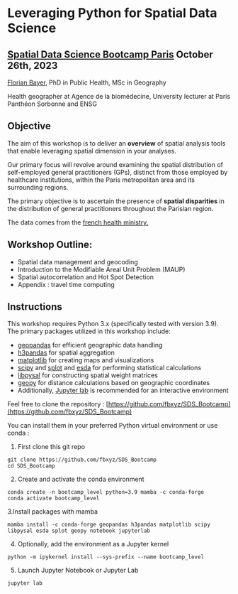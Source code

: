 # Leveraging Python for Spatial Data Science

## [Spatial Data Science Bootcamp Paris](https://spatial-data-science-conference.com/bootcamp/paris) October 26th, 2023

[Florian Bayer](https://www.linkedin.com/in/florian-bayer-a4117b30/), PhD in Public Health, MSc in Geography

Health geographer at Agence de la biomédecine, University lecturer at Paris Panthéon Sorbonne and ENSG

## Objective
The aim of this workshop is to deliver an **overview** of spatial analysis tools that enable leveraging spatial dimension in your analyses.

Our primary focus will revolve around examining the spatial distribution of self-employed general practitioners (GPs), distinct from those employed by healthcare institutions, within the Paris metropolitan area and its surrounding regions.

The primary objective is to ascertain the presence of **spatial disparities** in the distribution of general practitioners throughout the Parisian region.

The data comes from the [french health ministry.](https://annuaire.sante.fr/web/site-pro/extractions-publiques)

## Workshop Outline:

- Spatial data management and geocoding
- Introduction to the Modifiable Areal Unit Problem (MAUP)
- Spatial autocorrelation and Hot Spot Detection
- Appendix : travel time computing

## Instructions

This workshop requires Python 3.x (specifically tested with version 3.9). The primary packages utilized in this workshop include:
- [geopandas](https://github.com/geopandas/geopandas) for efficient geographic data handling
- [h3pandas](https://github.com/DahnJ/H3-Pandas) for spatial aggregation
- [matplotlib](https://github.com/matplotlib/matplotlib) for creating maps and visualizations
- [scipy](https://github.com/scipy/scipy) and [splot](https://github.com/pysal/splot) and [esda](https://github.com/pysal/esda) for performing statistical calculations
- [libpysal](https://github.com/pysal/libpysal) for constructing spatial weight matrices
- [geopy](https://github.com/geopy/geopy) for distance calculations based on geographic coordinates
- Additionally, [Jupyter lab](https://github.com/jupyterlab/jupyterlab) is recommended for an interactive environment

Feel free to clone the repository : 
[https://github.com/fbxyz/SDS_Bootcamp](https://github.com/fbxyz/SDS_Bootcamp)

You can install them in your preferred Python virtual environment or use conda :

1. First clone this git repo
```
git clone https://github.com/fbxyz/SDS_Bootcamp
cd SDS_Bootcamp
```
2. Create and activate the conda environment
```
conda create -n bootcamp_level python=3.9 mamba -c conda-forge
conda activate bootcamp_level
```
3.Install packages with mamba
```
mamba install -c conda-forge geopandas h3pandas matplotlib scipy libpysal esda splot geopy notebook jupyterlab
```

4. Optionally, add the environment as a Jupyter kernel
```
python -m ipykernel install --sys-prefix --name bootcamp_level
```
5. Launch Jupyter Notebook or Jupyter Lab
```
jupyter lab
```
